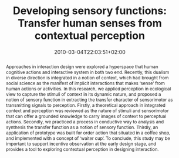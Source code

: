 ---
members: ["PLevy"]
slug: developing-sensory-functions-transfer-human-senses-from-contextual-perception
title: "Developing sensory functions: Transfer human senses from contextual perception"
layout: single
searchFilter: Publication
searchWeight: 8
publitype: inproceedings
subsection: conference
kansei: true
research: 
    -  kansei
institution:
    logo: TUe
    short: 'TU/e'
    name: "Eindhoven University of Technology"
    web: "https://www.tue.nl/en/"
    colo: "#c72125"
chaire: false
date: 2010-03-04T22:03:51+02:00
citation:
    authors:
        1: ["Tsai", "Tung Jen", "T.J."]
        2: ["Levy", "Pierre", "P."]
        3: ["Ono", "Kenta", "K."]
        4: ["Watanabe", "Makoto", "M."]
    year: 2010
    title: "Developing sensory functions: transfer human senses from contextual perception"
    proceedings: "the Proceedings of Kansei Engineering and Emotion Research International Conference 2010 - KEER2010"
    editors:
        1: ["Levy", "Pierre", "P."]
        2: ["Bouchard", "Carole", "C."]
        4: ["Yamanaka", "Toshimasa", "T."]
        3: ["Aoussat", "Ameziane", "A."]
    firstpage: "304"
    lastpage: "313"
    publisher: ["Japanese Society of Kansei Engineering", "Paris, France"]
reference: "Tsai, T.J., Lévy, P., Ono, K., & Watanabe, M. (2010). Developing sensory functions: transfer human senses from contextual perception. In P., Lévy, C., Bouchard, T., Yamanaka, & A., Aoussat (Eds.), the Proceedings of Kansei Engineering and Emotion Research International Conference 2010 - KEER2010 (pp 304–313). Paris, France: Japan Society of Kansei Engineering."
abstract: "Approaches in interaction design were explored a hyperspace that human cognitive actions and interactive system in both two end. Recently, this dualism in diverse direction is integrated in a notion of context, which had brought from social science as the manifest of implicit interactions that makes ‘sense’ from human actions or activities. In this research, we applied perception in ecological view to capture the stimuli of context in its dynamic nature, and proposed a notion of sensory function in extracting the transfer character of sensorimotor as transmitting signals to perception. Firstly, a theoretical approach in integrated context and perception was reviewed as the nature of stimuli and sensorimotor that can offer a grounded knowledge to carry images of context to perceptual actions. Secondly, we practiced a process in conductive way to analysis and synthesis the transfer function as a notion of sensory function. Thirdly, an application of prototype was built for order action that situated in a coffee shop, and implemented with a concept of ‘waiter cup’. To conclude, this study may be important to support incentive observation at the early design stage, and provides a tool to exploring contextual perception in designing interaction."
link:
    1: ["paper", "paper", "https://1drv.ms/b/s!AnQx_v88q65Qv4R0YK5NbtM7pmHoRQ?e=OiPVMY"]
---